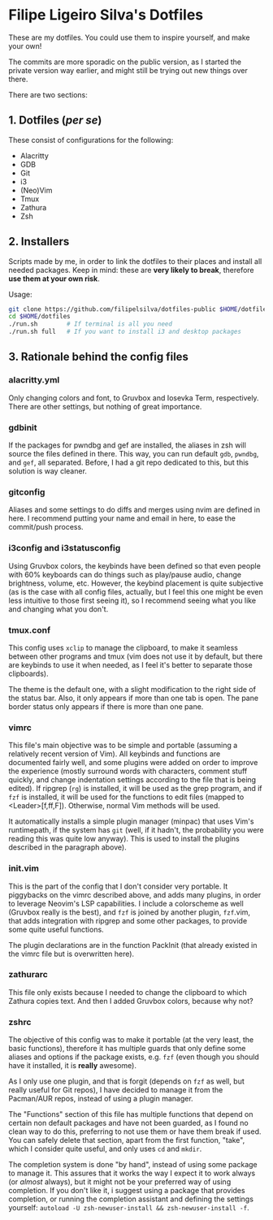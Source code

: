 # Filipe Ligeiro Silva's Dotfiles

These are my dotfiles. You could use them to inspire yourself, and make your
own!

The commits are more sporadic on the public version, as I started the private
version way earlier, and might still be trying out new things over there.

There are two sections:

## 1. Dotfiles (*per se*)

These consist of configurations for the following:

* Alacritty
* GDB
* Git
* i3
* (Neo)Vim
* Tmux
* Zathura
* Zsh

## 2. Installers

Scripts made by me, in order to link the dotfiles to their places and install
all needed packages. Keep in mind: these are **very likely to break**,
therefore **use them at your own risk**.

Usage:

```bash
git clone https://github.com/filipelsilva/dotfiles-public $HOME/dotfiles
cd $HOME/dotfiles
./run.sh        # If terminal is all you need
./run.sh full   # If you want to install i3 and desktop packages
```

## 3. Rationale behind the config files

### alacritty.yml

Only changing colors and font, to Gruvbox and Iosevka Term, respectively. There
are other settings, but nothing of great importance.

### gdbinit

If the packages for pwndbg and gef are installed, the aliases in zsh will
source the files defined in there. This way, you can run default `gdb`,
`pwndbg`, and `gef`, all separated. Before, I had a git repo dedicated to this,
but this solution is way cleaner.

### gitconfig

Aliases and some settings to do diffs and merges using nvim are defined in
here. I recommend putting your name and email in here, to ease the commit/push
process.

### i3config and i3statusconfig

Using Gruvbox colors, the keybinds have been defined so that even people with
60% keyboards can do things such as play/pause audio, change brightness,
volume, etc. However, the keybind placement is quite subjective (as is the case
with all config files, actually, but I feel this one might be even less
intuitive to those first seeing it), so I recommend seeing what you like and
changing what you don't.

### tmux.conf

This config uses `xclip` to manage the clipboard, to make it seamless between
other programs and tmux (vim does not use it by default, but there are keybinds
to use it when needed, as I feel it's better to separate those clipboards).

The theme is the default one, with a slight modification to the right side of
the status bar. Also, it only appears if more than one tab is open. The pane
border status only appears if there is more than one pane.

### vimrc

This file's main objective was to be simple and portable (assuming a relatively
recent version of Vim). All keybinds and functions are documented fairly well,
and some plugins were added on order to improve the experience (mostly surround
words with characters, comment stuff quickly, and change indentation settings
according to the file that is being edited). If ripgrep (`rg`) is installed, it
will be used as the grep program, and if `fzf` is installed, it will be used for
the functions to edit files (mapped to \<Leader\>[f,ff,F]). Otherwise, normal Vim
methods will be used.

It automatically installs a simple plugin manager (minpac) that uses
Vim's runtimepath, if the system has `git` (well, if it hadn't, the probability
you were reading this was quite low anyway). This is used to install the
plugins described in the paragraph above).

### init.vim

This is the part of the config that I don't consider very portable. It
piggybacks on the vimrc described above, and adds many plugins, in order to
leverage Neovim's LSP capabilities. I include a colorscheme as well (Gruvbox
really is the best), and `fzf` is joined by another plugin, `fzf`.vim, that adds
integration with ripgrep and some other packages, to provide some quite useful
functions.

The plugin declarations are in the function PackInit (that already existed in
the vimrc file but is overwritten here).

### zathurarc

This file only exists because I needed to change the clipboard to which Zathura
copies text. And then I added Gruvbox colors, because why not?

### zshrc

The objective of this config was to make it portable (at the very least, the
basic functions), therefore it has multiple guards that only define some
aliases and options if the package exists, e.g. `fzf` (even though you should
have it installed, it is **really** awesome).

As I only use one plugin, and that is forgit (depends on `fzf` as well, but
really useful for Git repos), I have decided to manage it from the Pacman/AUR
repos, instead of using a plugin manager.

The "Functions" section of this file has multiple functions that depend on
certain non default packages and have not been guarded, as I found no clean way
to do this, preferring to not use them or have them break if used. You can
safely delete that section, apart from the first function, "take", which I
consider quite useful, and only uses `cd` and `mkdir`.

The completion system is done "by hand", instead of using some package to
manage it. This assures that it works the way I expect it to work always (or
*almost* always), but it might not be your preferred way of using completion.
If you don't like it, i suggest using a package that provides completion, or
running the completion assistant and defining the settings yourself: `autoload
-U zsh-newuser-install && zsh-newuser-install -f`.
